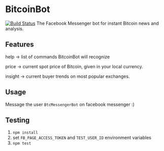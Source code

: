 # BitcoinBot
[![Build Status](https://travis-ci.org/eli-levin/bitcoinbot.svg?branch=master)](https://travis-ci.org/eli-levin/bitcoinbot)
The Facebook Messenger bot for instant Bitcoin news and analysis.

## Features
help -> list of commands BitcoinBot will recognize

price -> current spot price of Bitcoin, given in your local currency.

insight -> current buyer trends on most popular exchanges.

## Usage
Message the user `BtcMessengerBot` on facebook messenger :)

## Testing
1. `npm install`
2. set `FB_PAGE_ACCESS_TOKEN` and `TEST_USER_ID` environment variables
3. `npm test`